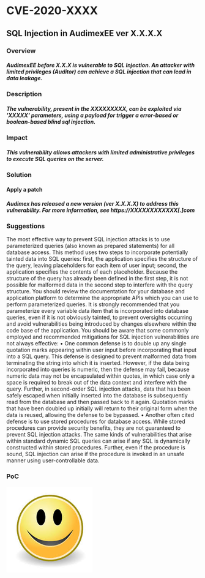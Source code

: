 # CVE-2020-XXXX
## SQL Injection in AudimexEE ver X.X.X.X

### Overview
##### AudimexEE before X.X.X is vulnerable to SQL Injection. An attacker with limited privileges (Auditor) can achieve a SQL injection that can lead in data leakage.

### Description
##### The vulnerability, present in the XXXXXXXXX, can be exploited via 'XXXXX' parameters, using a payload for trigger a error-based or boolean-based blind sql injection.

### Impact
##### This vulnerability allows attackers with limited administrative privileges to execute SQL queries on the server.

### Solution
#### Apply a patch
##### Audimex has released a new version (ver X.X.X.X) to address this vulnerability. For more information, see https://XXXXXXXXXXXX[.]com

### Suggestions

The most effective way to prevent SQL injection attacks is to use parameterized queries (also known as prepared statements) for all database access. This method uses two steps to incorporate potentially tainted data into SQL queries: first, the application specifies the structure of the query, leaving placeholders for each item of user input; second, the application specifies the contents of each placeholder. Because the structure of the query has already been defined in the first step, it is not possible for malformed data in the second step to interfere with the query structure. You should review the documentation for your database and application platform to determine the appropriate APIs which you can use to perform parameterized queries. It is strongly recommended that you parameterize every variable data item that is incorporated into database queries, even if it is not obviously tainted, to prevent oversights occurring and avoid vulnerabilities being introduced by changes elsewhere within the code base of the application.
You should be aware that some commonly employed and recommended mitigations for SQL injection vulnerabilities are not always effective:
•             One common defense is to double up any single quotation marks appearing within user input before incorporating that input into a SQL query. This defense is designed to prevent malformed data from terminating the string into which it is inserted. However, if the data being incorporated into queries is numeric, then the defense may fail, because numeric data may not be encapsulated within quotes, in which case only a space is required to break out of the data context and interfere with the query. Further, in second-order SQL injection attacks, data that has been safely escaped when initially inserted into the database is subsequently read from the database and then passed back to it again. Quotation marks that have been doubled up initially will return to their original form when the data is reused, allowing the defense to be bypassed.
•             Another often cited defense is to use stored procedures for database access. While stored procedures can provide security benefits, they are not guaranteed to prevent SQL injection attacks. The same kinds of vulnerabilities that arise within standard dynamic SQL queries can arise if any SQL is dynamically constructed within stored procedures. Further, even if the procedure is sound, SQL injection can arise if the procedure is invoked in an unsafe manner using user-controllable data.


### PoC

![Screenshot](index.jpg)
